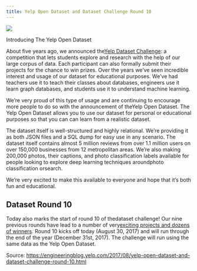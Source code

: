 ```yaml
---
title: Yelp Open Dataset and Dataset Challenge Round 10
---
```


![](http://img2.tuicool.com/vmiEreQ.png!web)

Introducing The Yelp Open Dataset

About five years ago, we announced the[Yelp Dataset Challenge](https://www.yelp.com/dataset/challenge): a competition that lets students explore and research with the help of our large corpus of data. Each participant can also formally submit their projects for the chance to win prizes. Over the years we’ve seen incredible interest and usage of our dataset for educational purposes. We’ve had teachers use it to teach their classes about databases, engineers use it learn graph databases, and students use it to understand machine learning.

We’re very proud of this type of usage and are continuing to encourage more people to do so with the announcement of theYelp Open Dataset. The Yelp Open Dataset allows you to use our dataset for personal or educational purposes so that you can can learn from a realistic dataset.

The dataset itself is well-structured and highly relational. We’re providing it as both JSON files and a SQL dump for easy use in any scenario. The dataset itself contains almost 5 million reviews from over 1.1 million users on over 150,000 businesses from 12 metropolitan areas. We’re also making 200,000 photos, their captions, and photo classification labels available for people looking to explore deep learning techniques aroundphoto classification orsearch.

We’re very excited to make this available to everyone and hope that it’s both fun and educational.

## Dataset Round 10

Today also marks the start of round 10 of thedataset challenge! Our nine previous rounds have lead to a number of very[exciting projects and dozens of winners](https://www.yelp.com/dataset/challenge/winners). Round 10 kicks off today \(August 30, 2017\) and will run through the end of the year \(December 31st, 2017\). The challenge will run using the same data as the Yelp Open Dataset.


Source:  https://engineeringblog.yelp.com/2017/08/yelp-open-dataset-and-dataset-challenge-round-10.html